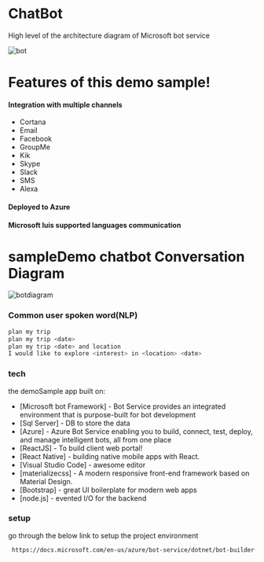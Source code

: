 # ChatBot
High level of the architecture diagram of Microsoft bot service

![bot](https://user-images.githubusercontent.com/42546837/45298653-d0b97580-b526-11e8-9867-6b696998a532.PNG)
 
#  Features of this demo sample!
#### Integration with multiple channels
- Cortana
- Email
- Facebook
- GroupMe
- Kik
- Skype
- Slack
- SMS
- Alexa

#### Deployed to Azure
#### Microsoft luis supported languages communication


  
# sampleDemo chatbot Conversation Diagram
![botdiagram](https://user-images.githubusercontent.com/42546837/45314532-a29c5b80-b54f-11e8-8d66-ab53bef15b82.PNG)

### Common user spoken word(NLP)
```sh
plan my trip
plan my trip <date>
plan my trip <date> and location
I would like to explore <interest> in <location> <date>
```

### tech

the demoSample app built on:
* [Microsoft bot Framework] - Bot Service provides an integrated environment that is purpose-built for bot development
* [Sql Server] - DB to store the data
* [Azure] - Azure Bot Service enabling you to build, connect, test, deploy, and manage intelligent bots, all from one place
* [ReactJS] - To build client web portal!
* [React Native] - building native mobile apps with React.
* [Visual Studio Code] - awesome editor
* [materializecss] - A modern responsive front-end framework based on Material Design.
* [Bootstrap] - great UI boilerplate for modern web apps
* [node.js] - evented I/O for the backend

### setup

go through the below link to setup the project environment

```sh
 https://docs.microsoft.com/en-us/azure/bot-service/dotnet/bot-builder-dotnet-quickstart?view=azure-bot-service-3.0
```




